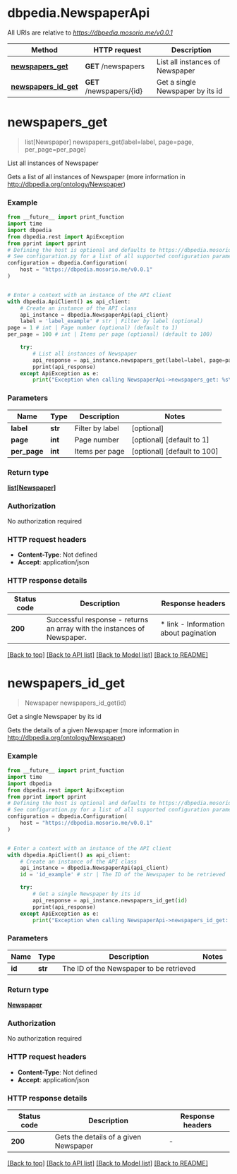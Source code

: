 # dbpedia.NewspaperApi

All URIs are relative to *https://dbpedia.mosorio.me/v0.0.1*

Method | HTTP request | Description
------------- | ------------- | -------------
[**newspapers_get**](NewspaperApi.md#newspapers_get) | **GET** /newspapers | List all instances of Newspaper
[**newspapers_id_get**](NewspaperApi.md#newspapers_id_get) | **GET** /newspapers/{id} | Get a single Newspaper by its id


# **newspapers_get**
> list[Newspaper] newspapers_get(label=label, page=page, per_page=per_page)

List all instances of Newspaper

Gets a list of all instances of Newspaper (more information in http://dbpedia.org/ontology/Newspaper)

### Example

```python
from __future__ import print_function
import time
import dbpedia
from dbpedia.rest import ApiException
from pprint import pprint
# Defining the host is optional and defaults to https://dbpedia.mosorio.me/v0.0.1
# See configuration.py for a list of all supported configuration parameters.
configuration = dbpedia.Configuration(
    host = "https://dbpedia.mosorio.me/v0.0.1"
)


# Enter a context with an instance of the API client
with dbpedia.ApiClient() as api_client:
    # Create an instance of the API class
    api_instance = dbpedia.NewspaperApi(api_client)
    label = 'label_example' # str | Filter by label (optional)
page = 1 # int | Page number (optional) (default to 1)
per_page = 100 # int | Items per page (optional) (default to 100)

    try:
        # List all instances of Newspaper
        api_response = api_instance.newspapers_get(label=label, page=page, per_page=per_page)
        pprint(api_response)
    except ApiException as e:
        print("Exception when calling NewspaperApi->newspapers_get: %s\n" % e)
```

### Parameters

Name | Type | Description  | Notes
------------- | ------------- | ------------- | -------------
 **label** | **str**| Filter by label | [optional] 
 **page** | **int**| Page number | [optional] [default to 1]
 **per_page** | **int**| Items per page | [optional] [default to 100]

### Return type

[**list[Newspaper]**](Newspaper.md)

### Authorization

No authorization required

### HTTP request headers

 - **Content-Type**: Not defined
 - **Accept**: application/json

### HTTP response details
| Status code | Description | Response headers |
|-------------|-------------|------------------|
**200** | Successful response - returns an array with the instances of Newspaper. |  * link - Information about pagination <br>  |

[[Back to top]](#) [[Back to API list]](../README.md#documentation-for-api-endpoints) [[Back to Model list]](../README.md#documentation-for-models) [[Back to README]](../README.md)

# **newspapers_id_get**
> Newspaper newspapers_id_get(id)

Get a single Newspaper by its id

Gets the details of a given Newspaper (more information in http://dbpedia.org/ontology/Newspaper)

### Example

```python
from __future__ import print_function
import time
import dbpedia
from dbpedia.rest import ApiException
from pprint import pprint
# Defining the host is optional and defaults to https://dbpedia.mosorio.me/v0.0.1
# See configuration.py for a list of all supported configuration parameters.
configuration = dbpedia.Configuration(
    host = "https://dbpedia.mosorio.me/v0.0.1"
)


# Enter a context with an instance of the API client
with dbpedia.ApiClient() as api_client:
    # Create an instance of the API class
    api_instance = dbpedia.NewspaperApi(api_client)
    id = 'id_example' # str | The ID of the Newspaper to be retrieved

    try:
        # Get a single Newspaper by its id
        api_response = api_instance.newspapers_id_get(id)
        pprint(api_response)
    except ApiException as e:
        print("Exception when calling NewspaperApi->newspapers_id_get: %s\n" % e)
```

### Parameters

Name | Type | Description  | Notes
------------- | ------------- | ------------- | -------------
 **id** | **str**| The ID of the Newspaper to be retrieved | 

### Return type

[**Newspaper**](Newspaper.md)

### Authorization

No authorization required

### HTTP request headers

 - **Content-Type**: Not defined
 - **Accept**: application/json

### HTTP response details
| Status code | Description | Response headers |
|-------------|-------------|------------------|
**200** | Gets the details of a given Newspaper |  -  |

[[Back to top]](#) [[Back to API list]](../README.md#documentation-for-api-endpoints) [[Back to Model list]](../README.md#documentation-for-models) [[Back to README]](../README.md)

